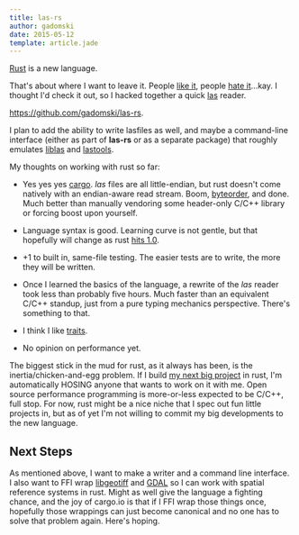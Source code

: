 ```yaml
---
title: las-rs
author: gadomski
date: 2015-05-12
template: article.jade
---
```


[Rust](http://www.rust-lang.org/) is a new language.

That's about where I want to leave it.
People [like it](http://winningraceconditions.blogspot.com/2012/09/rust-0-index-and-conclusion.html), people [hate it](http://www.viva64.com/en/b/0324/)...kay.
I thought I'd check it out, so I hacked together a quick [las](http://www.asprs.org/Committee-General/LASer-LAS-File-Format-Exchange-Activities.html) reader.

https://github.com/gadomski/las-rs.

<span class="more"></span>

I plan to add the ability to write lasfiles as well, and maybe a command-line interface (either as part of **las-rs** or as a separate package) that roughly emulates [liblas](http://www.liblas.org/) and [lastools](http://www.cs.unc.edu/~isenburg/lastools/).

My thoughts on working with rust so far:

- Yes yes yes [cargo](https://crates.io/).
  *las* files are all little-endian, but rust doesn't come natively with an endian-aware read stream.
  Boom, [byteorder](https://crates.io/crates/byteorder), and done.
  Much better than manually vendoring some header-only C/C++ library or forcing boost upon yourself.

- Language syntax is good.
  Learning curve is not gentle, but that hopefully will change as rust [hits 1.0](http://blog.rust-lang.org/2014/12/12/1.0-Timeline.html).

- +1 to built in, same-file testing.
  The easier tests are to write, the more they will be written.

- Once I learned the basics of the language, a rewrite of the *las* reader took less than probably five hours.
  Much faster than an equivalent C/C++ standup, just from a pure typing mechanics perspective.
  There's something to that.

- I think I like [traits](https://doc.rust-lang.org/book/traits.html).

- No opinion on performance yet.

The biggest stick in the mud for rust, as it always has been, is the inertia/chicken-and-egg problem.
If I build [my next big project](https://github.com/gadomski/WDAL) in rust, I'm automatically HOSING anyone that wants to work on it with me.
Open source performance programming is more-or-less expected to be C/C++, full stop.
For now, rust might be a nice niche that I spec out fun little projects in, but as of yet I'm not willing to commit my big developments to the new language.


## Next Steps

As mentioned above, I want to make a writer and a command line interface.
I also want to FFI wrap [libgeotiff](http://trac.osgeo.org/geotiff/) and [GDAL](http://www.gdal.org/) so I can work with spatial reference systems in rust.
Might as well give the language a fighting chance, and the joy of cargo.io is that if I FFI wrap those things once, hopefully those wrappings can just become canonical and no one has to solve that problem again.
Here's hoping.
